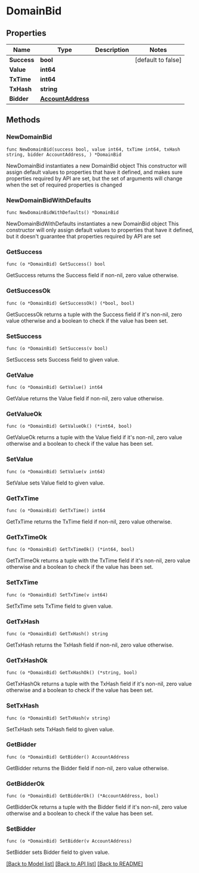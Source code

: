 # DomainBid

## Properties

Name | Type | Description | Notes
------------ | ------------- | ------------- | -------------
**Success** | **bool** |  | [default to false]
**Value** | **int64** |  | 
**TxTime** | **int64** |  | 
**TxHash** | **string** |  | 
**Bidder** | [**AccountAddress**](AccountAddress.md) |  | 

## Methods

### NewDomainBid

`func NewDomainBid(success bool, value int64, txTime int64, txHash string, bidder AccountAddress, ) *DomainBid`

NewDomainBid instantiates a new DomainBid object
This constructor will assign default values to properties that have it defined,
and makes sure properties required by API are set, but the set of arguments
will change when the set of required properties is changed

### NewDomainBidWithDefaults

`func NewDomainBidWithDefaults() *DomainBid`

NewDomainBidWithDefaults instantiates a new DomainBid object
This constructor will only assign default values to properties that have it defined,
but it doesn't guarantee that properties required by API are set

### GetSuccess

`func (o *DomainBid) GetSuccess() bool`

GetSuccess returns the Success field if non-nil, zero value otherwise.

### GetSuccessOk

`func (o *DomainBid) GetSuccessOk() (*bool, bool)`

GetSuccessOk returns a tuple with the Success field if it's non-nil, zero value otherwise
and a boolean to check if the value has been set.

### SetSuccess

`func (o *DomainBid) SetSuccess(v bool)`

SetSuccess sets Success field to given value.


### GetValue

`func (o *DomainBid) GetValue() int64`

GetValue returns the Value field if non-nil, zero value otherwise.

### GetValueOk

`func (o *DomainBid) GetValueOk() (*int64, bool)`

GetValueOk returns a tuple with the Value field if it's non-nil, zero value otherwise
and a boolean to check if the value has been set.

### SetValue

`func (o *DomainBid) SetValue(v int64)`

SetValue sets Value field to given value.


### GetTxTime

`func (o *DomainBid) GetTxTime() int64`

GetTxTime returns the TxTime field if non-nil, zero value otherwise.

### GetTxTimeOk

`func (o *DomainBid) GetTxTimeOk() (*int64, bool)`

GetTxTimeOk returns a tuple with the TxTime field if it's non-nil, zero value otherwise
and a boolean to check if the value has been set.

### SetTxTime

`func (o *DomainBid) SetTxTime(v int64)`

SetTxTime sets TxTime field to given value.


### GetTxHash

`func (o *DomainBid) GetTxHash() string`

GetTxHash returns the TxHash field if non-nil, zero value otherwise.

### GetTxHashOk

`func (o *DomainBid) GetTxHashOk() (*string, bool)`

GetTxHashOk returns a tuple with the TxHash field if it's non-nil, zero value otherwise
and a boolean to check if the value has been set.

### SetTxHash

`func (o *DomainBid) SetTxHash(v string)`

SetTxHash sets TxHash field to given value.


### GetBidder

`func (o *DomainBid) GetBidder() AccountAddress`

GetBidder returns the Bidder field if non-nil, zero value otherwise.

### GetBidderOk

`func (o *DomainBid) GetBidderOk() (*AccountAddress, bool)`

GetBidderOk returns a tuple with the Bidder field if it's non-nil, zero value otherwise
and a boolean to check if the value has been set.

### SetBidder

`func (o *DomainBid) SetBidder(v AccountAddress)`

SetBidder sets Bidder field to given value.



[[Back to Model list]](../README.md#documentation-for-models) [[Back to API list]](../README.md#documentation-for-api-endpoints) [[Back to README]](../README.md)


